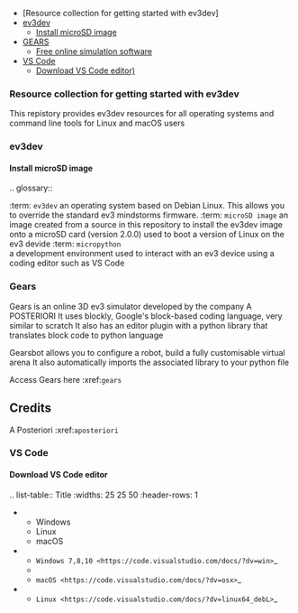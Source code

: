 
* [Resource collection for getting started with ev3dev]
* [ev3dev](#ev3dev)
  * [Install microSD image](#install-microsd-image)
* [GEARS](#gears)
  * [Free online simulation software](#free-online-simulation-software)
* [VS Code](#vs-code)
  * [Download VS Code editor)](*download-vs-code-editor)
  

### Resource collection for getting started with ev3dev

This repistory provides ev3dev resources for all operating systems and command line tools for Linux and macOS users

### ev3dev

#### Install microSD image


.. glossary:: 

:term: `ev3dev`
  an operating system based on Debian Linux. This allows you to override the standard ev3 mindstorms firmware. 
:term: `microSD image`
  an image created from a source in this repository to install the ev3dev image onto a microSD card (version 2.0.0) used to boot a version of Linux on the ev3 devide
:term: `micropython`  
  a development environment used to interact with an ev3 device using a coding editor such as VS Code 

### Gears

Gears is an online 3D ev3 simulator developed by the company A POSTERIORI
It uses blockly, Google's block-based coding language, very similar to scratch
It also has an editor plugin with a python library that translates block code to python language 

Gearsbot allows you to configure a robot, build a fully customisable virtual arena 
It also automatically imports the associated library to your python file

Access Gears here :xref:`gears` 

Credits
---
A Posteriori :xref:`aposteriori` 


### VS Code

#### Download VS Code editor

.. list-table:: Title
   :widths: 25 25 50
   :header-rows: 1

   * - Windows 
     - Linux
     - macOS
   * - `Windows 7,8,10 <https://code.visualstudio.com/docs/?dv=win>`_
     -
     - `macOS <https://code.visualstudio.com/docs/?dv=osx>`_
   * - `Linux <https://code.visualstudio.com/docs/?dv=linux64_debL>`_


